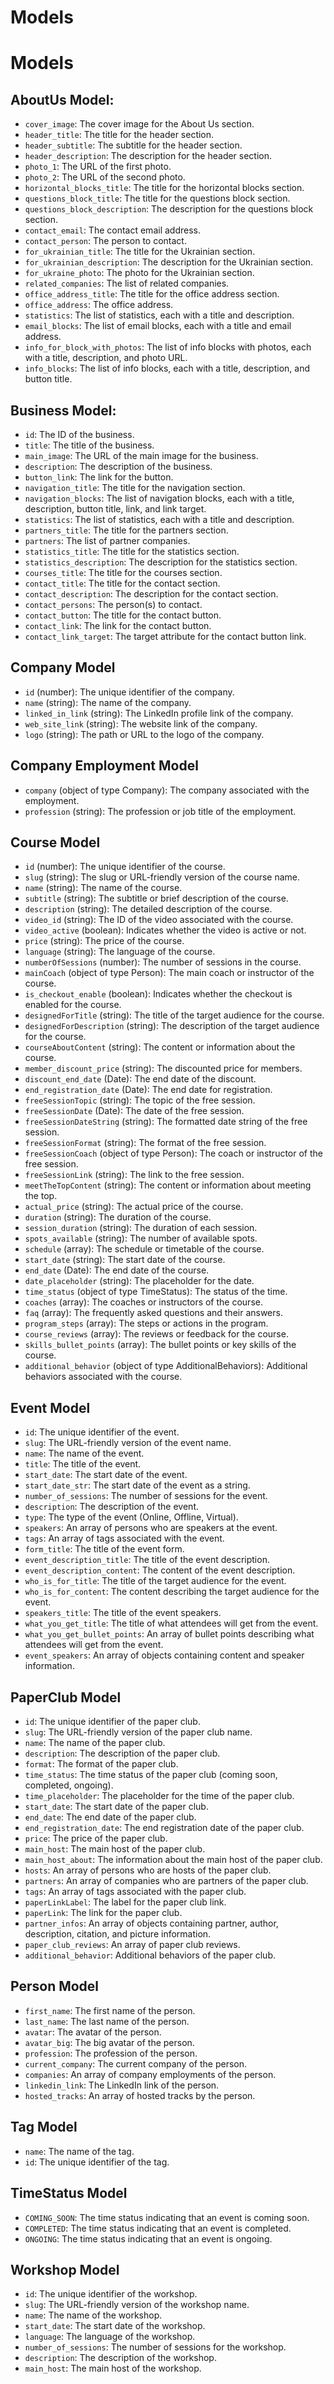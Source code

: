 # Models

# Models

## AboutUs Model:

- `cover_image`: The cover image for the About Us section.
- `header_title`: The title for the header section.
- `header_subtitle`: The subtitle for the header section.
- `header_description`: The description for the header section.
- `photo_1`: The URL of the first photo.
- `photo_2`: The URL of the second photo.
- `horizontal_blocks_title`: The title for the horizontal blocks section.
- `questions_block_title`: The title for the questions block section.
- `questions_block_description`: The description for the questions block section.
- `contact_email`: The contact email address.
- `contact_person`: The person to contact.
- `for_ukrainian_title`: The title for the Ukrainian section.
- `for_ukrainian_description`: The description for the Ukrainian section.
- `for_ukraine_photo`: The photo for the Ukrainian section.
- `related_companies`: The list of related companies.
- `office_address_title`: The title for the office address section.
- `office_address`: The office address.
- `statistics`: The list of statistics, each with a title and description.
- `email_blocks`: The list of email blocks, each with a title and email address.
- `info_for_block_with_photos`: The list of info blocks with photos, each with a title, description, and photo URL.
- `info_blocks`: The list of info blocks, each with a title, description, and button title.

## Business Model:

- `id`: The ID of the business.
- `title`: The title of the business.
- `main_image`: The URL of the main image for the business.
- `description`: The description of the business.
- `button_link`: The link for the button.
- `navigation_title`: The title for the navigation section.
- `navigation_blocks`: The list of navigation blocks, each with a title, description, button title, link, and link target.
- `statistics`: The list of statistics, each with a title and description.
- `partners_title`: The title for the partners section.
- `partners`: The list of partner companies.
- `statistics_title`: The title for the statistics section.
- `statistics_description`: The description for the statistics section.
- `courses_title`: The title for the courses section.
- `contact_title`: The title for the contact section.
- `contact_description`: The description for the contact section.
- `contact_persons`: The person(s) to contact.
- `contact_button`: The title for the contact button.
- `contact_link`: The link for the contact button.
- `contact_link_target`: The target attribute for the contact button link.

## Company Model

- `id` (number): The unique identifier of the company.
- `name` (string): The name of the company.
- `linked_in_link` (string): The LinkedIn profile link of the company.
- `web_site_link` (string): The website link of the company.
- `logo` (string): The path or URL to the logo of the company.

## Company Employment Model

- `company` (object of type Company): The company associated with the employment.
- `profession` (string): The profession or job title of the employment.

## Course Model

- `id` (number): The unique identifier of the course.
- `slug` (string): The slug or URL-friendly version of the course name.
- `name` (string): The name of the course.
- `subtitle` (string): The subtitle or brief description of the course.
- `description` (string): The detailed description of the course.
- `video_id` (string): The ID of the video associated with the course.
- `video_active` (boolean): Indicates whether the video is active or not.
- `price` (string): The price of the course.
- `language` (string): The language of the course.
- `numberOfSessions` (number): The number of sessions in the course.
- `mainCoach` (object of type Person): The main coach or instructor of the course.
- `is_checkout_enable` (boolean): Indicates whether the checkout is enabled for the course.
- `designedForTitle` (string): The title of the target audience for the course.
- `designedForDescription` (string): The description of the target audience for the course.
- `courseAboutContent` (string): The content or information about the course.
- `member_discount_price` (string): The discounted price for members.
- `discount_end_date` (Date): The end date of the discount.
- `end_registration_date` (Date): The end date for registration.
- `freeSessionTopic` (string): The topic of the free session.
- `freeSessionDate` (Date): The date of the free session.
- `freeSessionDateString` (string): The formatted date string of the free session.
- `freeSessionFormat` (string): The format of the free session.
- `freeSessionCoach` (object of type Person): The coach or instructor of the free session.
- `freeSessionLink` (string): The link to the free session.
- `meetTheTopContent` (string): The content or information about meeting the top.
- `actual_price` (string): The actual price of the course.
- `duration` (string): The duration of the course.
- `session_duration` (string): The duration of each session.
- `spots_available` (string): The number of available spots.
- `schedule` (array): The schedule or timetable of the course.
- `start_date` (string): The start date of the course.
- `end_date` (Date): The end date of the course.
- `date_placeholder` (string): The placeholder for the date.
- `time_status` (object of type TimeStatus): The status of the time.
- `coaches` (array): The coaches or instructors of the course.
- `faq` (array): The frequently asked questions and their answers.
- `program_steps` (array): The steps or actions in the program.
- `course_reviews` (array): The reviews or feedback for the course.
- `skills_bullet_points` (array): The bullet points or key skills of the course.
- `additional_behavior` (object of type AdditionalBehaviors): Additional behaviors associated with the course.

## Event Model

- `id`: The unique identifier of the event.
- `slug`: The URL-friendly version of the event name.
- `name`: The name of the event.
- `title`: The title of the event.
- `start_date`: The start date of the event.
- `start_date_str`: The start date of the event as a string.
- `number_of_sessions`: The number of sessions for the event.
- `description`: The description of the event.
- `type`: The type of the event (Online, Offline, Virtual).
- `speakers`: An array of persons who are speakers at the event.
- `tags`: An array of tags associated with the event.
- `form_title`: The title of the event form.
- `event_description_title`: The title of the event description.
- `event_description_content`: The content of the event description.
- `who_is_for_title`: The title of the target audience for the event.
- `who_is_for_content`: The content describing the target audience for the event.
- `speakers_title`: The title of the event speakers.
- `what_you_get_title`: The title of what attendees will get from the event.
- `what_you_get_bullet_points`: An array of bullet points describing what attendees will get from the event.
- `event_speakers`: An array of objects containing content and speaker information.

## PaperClub Model

- `id`: The unique identifier of the paper club.
- `slug`: The URL-friendly version of the paper club name.
- `name`: The name of the paper club.
- `description`: The description of the paper club.
- `format`: The format of the paper club.
- `time_status`: The time status of the paper club (coming soon, completed, ongoing).
- `time_placeholder`: The placeholder for the time of the paper club.
- `start_date`: The start date of the paper club.
- `end_date`: The end date of the paper club.
- `end_registration_date`: The end registration date of the paper club.
- `price`: The price of the paper club.
- `main_host`: The main host of the paper club.
- `main_host_about`: The information about the main host of the paper club.
- `hosts`: An array of persons who are hosts of the paper club.
- `partners`: An array of companies who are partners of the paper club.
- `tags`: An array of tags associated with the paper club.
- `paperLinkLabel`: The label for the paper club link.
- `paperLink`: The link for the paper club.
- `partner_infos`: An array of objects containing partner, author, description, citation, and picture information.
- `paper_club_reviews`: An array of paper club reviews.
- `additional_behavior`: Additional behaviors of the paper club.

## Person Model

- `first_name`: The first name of the person.
- `last_name`: The last name of the person.
- `avatar`: The avatar of the person.
- `avatar_big`: The big avatar of the person.
- `profession`: The profession of the person.
- `current_company`: The current company of the person.
- `companies`: An array of company employments of the person.
- `linkedin_link`: The LinkedIn link of the person.
- `hosted_tracks`: An array of hosted tracks by the person.

## Tag Model

- `name`: The name of the tag.
- `id`: The unique identifier of the tag.

## TimeStatus Model

- `COMING_SOON`: The time status indicating that an event is coming soon.
- `COMPLETED`: The time status indicating that an event is completed.
- `ONGOING`: The time status indicating that an event is ongoing.

## Workshop Model

- `id`: The unique identifier of the workshop.
- `slug`: The URL-friendly version of the workshop name.
- `name`: The name of the workshop.
- `start_date`: The start date of the workshop.
- `language`: The language of the workshop.
- `number_of_sessions`: The number of sessions for the workshop.
- `description`: The description of the workshop.
- `main_host`: The main host of the workshop.